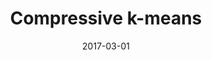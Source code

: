 ---
authors: "Nicolas Keriven, Nicolas Tremblay, Yann Traonmilin, Rémi Gribonval"
title: "Compressive k-means"
collection: publications
date: 2017-03-01
venue: 'ICASSP'
paperurl: 'https://hal.inria.fr/hal-01386077'
---